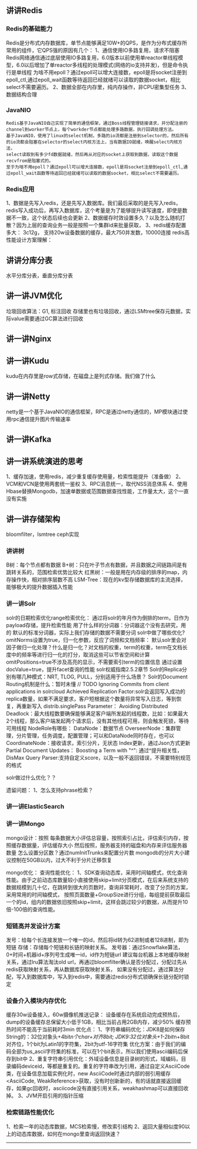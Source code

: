 
## 讲讲Redis
### Redis的基础能力
Redis是分布式内存数据库，单节点能够满足10W+的QPS，是作为分布式缓存所常用的组件，它QPS强的原因有几个：
1、通信使用IO多路复用，请求不阻塞
    Redis网络通信通过底层使用IO多路复用，6.0版本以前使用单reactor单线程模型，6.0以后增加了单reactor多线程的处理模式(网络的io支持并发)，但是命令执行是单线程
为啥不用epoll？通过epoll可以增大连接数，epoll是将socket注册到epoll_ctl,通过epoll_wait函数等待返回已经就绪可以读取的数据socket，相比select不需要遍历。
2、数据全部在内存里，纯内存操作，非CPU密集型任务
3、数据结构合理

### JavaNIO
    Redis基于JavaNIO自己实现了简单的通信框架，通过Boss线程管理链接请求，并分配注册的channel到worker节点上，每个workder节点都能处理多路数据，执行回调处理方法。
    基于JavaNIO，使用了linux的select机制，多路的io流都是注册到selector的，然后所有的io流都会阻塞在selector的select内核方法上，当有数据IO就绪，唤醒select内核方法，
    select读取到有多少fd数据就绪，然后再从对应的socket上获取到数据，读取这个数据recvfrom是阻塞式的。
    至于为啥不用epoll？通过epoll可以增大连接数，epoll是将socket注册到epoll_ctl,通过epoll_wait函数等待返回已经就绪可以读取的数据socket，相比select不需要遍历。

### Redis应用
1、数据是先写入redis，还是先写入数据库。我们最后采取的是先写入redis，redis写入成功后，再写入数据库，这个考量是为了能够提升读写速度，即使是数据不一致，这个状态后续也会更新
2、数据缓存时效设置多久？以及怎么随机打散？因为上层的查询业务一般是按照一个集群id来批量获取，
3、redis缓存配置多大：
3c12g， 支持20w设备数据的缓存，最大750并发数，10000连接
redis高性能设计方案理解：

## 讲讲分库分表
水平分库分表，垂直分库分表
## 讲一讲JVM优化
垃圾回收算法：G1, 标注回收
存储里也有垃圾回收，通过LSMtree保存元数据，实际value需要通过GC算法进行回收
## 讲一讲Nginx

## 讲一讲Kudu
kudu在内存里是row式存储，在磁盘上是列式存储。我们做了什么

## 讲一讲Netty
netty是一个基于JavaNIO的通信框架，RPC是通过netty通信的，MP模块通过使用rpc通信提升图片传输速率


## 讲一讲Kafka

## 讲一讲系统演进的思考
1、缓存加速，使用redis，减少重复缓存使用量，检索性能提升（准备做）
2、VCM和VCN是使用两套统一鉴权
3、RPC消息统一，取代NSS消息体系
4、使用Hbase替换Mongodb，加速单数据或范围数据查找性能，工作量太大，这个一直没有实施

## 讲一讲存储架构
bloomfilter，lsmtree
ceph实现

### 讲讲树
B树：每个节点都有数据
B+树：只在叶子节点有数据，并且数据之间链路间是有跳转关系的，范围检索优势比较大
红黑树：一般是用在内存级的排序的map，内存操作快，相对排序层数不高
LSM-Tree：现在的kv型存储数据库的主流选择，能够极大的提升数据插入性能

### 讲一讲Solr
solr的日期检索优化range检索优化：
通过将solr的年月作为倒排的term，日作为payload存储，提升检索性能
用了什么样的分词器：分词器这个没有去研究，用的 默认的标准分词器，实际上我们存储的数据不需要分词
solr中做了哪些优化?
omitNorms设置为true，归一化参数，反应了词频和文档频率：
默认solr里会对因子做归一化处理？什么是归一化？对文档的权重，term的权重，term在文档长度中的频率等进行归一化的打分，取消这些可以节省空间和计算
omitPositions=true不涉及高亮的显示，不需要索引term的位置信息
通过设置docValue=true，提升facet查询的性能
solr权威指南2.5.2章节
Solr的Replica分别有哪几种模式：NRT, TLOG, PULL，分别适用于什么场景？
Solr的Document Routing机制是什么：暂时未懂 // TODO
Ignoring Commits from client applications in solrcloud
Achieved Replication Factor:solr会返回写入成功的replica数量，如果不满足要求，客户短根据这个数量将异常写入日志，等到恢复，再重新写入
distrib.singlePass Parameter：
Avoiding Distributed Deadlock：最大线程数要确保能够满足客户端所发起的线程数，比如：如果最大2个线程，那么客户端发起两个请求后，没有其他线程可用，则会触发死锁，等待可用线程
NodeRole有哪些：
    DataNode：数据节点
    OverseerNode：集群管理，分片管理，任务调度，配置管理；可以和DataNode同时存在，也可以
    CoordinateNode：接收请求，索引分片，无状态
Index更新，通过Json方式更新
Partial Document Updates：
Boosting a Term with "^": 通过^提升相关性，
DisMax Query Parser:支持自定义score，以及一般不返回错误，不需要特别规范的格式

solr做过什么优化？？

遗留问题：
1、怎么支持phrase检索？

### 讲一讲ElasticSearch

### 讲一讲Mongo
mongo设计：按照 每条数据大小评估总容量，按照索引占比，评估索引内存，按照缓存数据量，评估缓存大小
然后按照，服务器支持的磁盘和内存来评估服务器数量
怎么设置分区数？通过numInitTrunks来配置分片数
mongodb的分片大小建议控制在50GB以内，过大不利于分片迁移恢复

mongo优化：
查询性能优化：
1、SDK查询动态库，采用时间轴模式，优化查询性能。由于之前动态库数量较小直接使用skip+limit分页模式，在后来系统支持的数据规模到几十亿，在跳转到很大的页数时，查询非常耗时，改变了分页的方案，采用常用的时间轴模式，
按照页面数量+GroupSize进行分组，每组提前获取最后一个的id，组内的数据依旧按照skip+limit，这样会跳过较少的数据，从而提升10倍-100倍的查询性能。

### 短链高并发设计方案
发号：给每个长连接发放一个唯一的id，然后将id转为62进制或者128进制，即为短链
存储：存储每个短链和长链的映射关系。
发号器：通过Snowflake算法，0+时间+机器id+序列号生成唯一id，id作为短链url
建议每台机器上本地缓存映射关系，通过lru算法淘汰old url，再通过bloomfilter确认是否分配过，分配过先从redis获取映射关系，再从数据库获取映射关系，
如果没有分配过，通过算法分配，写入到数据库中，写入到redis中，需要通过redis分布式锁确保长链分配时锁定

### 设备介入模块内存优化
缓存30w设备接入，60w摄像机推送记录：
设备缓存在系统启动完成预热后，dump的设备缓存总保留大小低于1GB，相比当前占用2GB内存，减少50%
缓存预热时间不能高于当前耗时3min
优化点：
1、字符串编码优化：JDK8是如何保存String的：32位对象头+4bit*n个char+对齐8bit; JDK9:32位对象头+1-2bit*n+8bit对齐位，1个bit为Latin1的字符集，2bit为utf-16字符集
    优化方案：由于我们的编码全部为us_ascii字符集的标准，可以在1个bit表示，所以我们使用ascii编码后保存到bit中
2、重复字符串引用优化：外域设备信息是目录树的形式，域编码，目录编码deviceid，等都是重复的。重复的字符串改为引用，通过自定义AsciiCode类，在设备信息加载实例化时，new AsciiCode时通过内部的弱引用缓存<AsciiCode, WeakReference<AsciiCode>>获取，没有时创新新的，有的话就直接返回缓存，如果gc回收时，asciicode没有直接引用关系，weakhashmap可以直接回收掉。
3、JVM开启引用的指针压缩

### 检索链路性能优化
1、检索一年的动态库数据，MCS检索慢，修改索引结构
2、返回大量相似度90以上的动态库数据，如何在mongo里查询返回快速？

----
